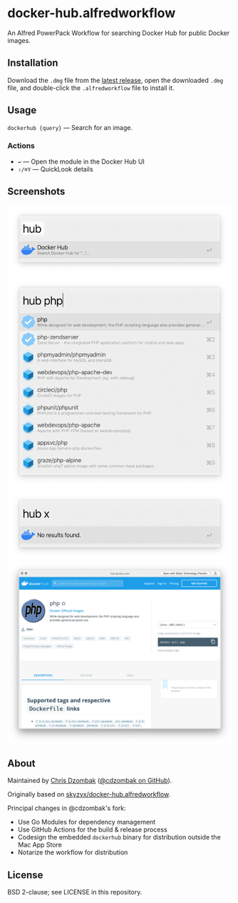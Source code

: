 # docker-hub.alfredworkflow

An Alfred PowerPack Workflow for searching Docker Hub for public Docker images.

## Installation

Download the `.dmg` file from the [latest release](https://github.com/cdzombak/docker-hub.alfredworkflow/releases/latest), open the downloaded `.dmg` file, and double-click the `.alfredworkflow` file to install it.

## Usage

`dockerhub {query}` — Search for an image.

### Actions

- `↩` — Open the module in the Docker Hub UI
- `⇧/⌘Y` — QuickLook details

## Screenshots

![beginning a search](readme.images/README.png)  
![search results](readme.images/README2.png)  
![no results found](readme.images/README3.png)  
![quicklook details](readme.images/README4.png)

## About

Maintained by [Chris Dzombak](https://www.dzombak.com) ([@cdzombak on GitHub](https://github.com/cdzombak)).

Originally based on [skyzyx/docker-hub.alfredworkflow](https://github.com/skyzyx/docker-hub.alfredworkflow).

Principal changes in @cdzombak's fork:
- Use Go Modules for dependency management
- Use GitHub Actions for the build & release process
- Codesign the embedded `dockerhub` binary for distribution outside the Mac App Store
- Notarize the workflow for distribution

## License

BSD 2-clause; see LICENSE in this repository.
